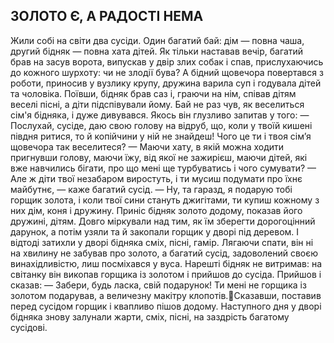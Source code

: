 ## ЗОЛОТО Є, А РАДОСТІ НЕМА
Жили собі на світи два сусіди. Один багатий бай: дім — повна чаша, другий бідняк — повна хата дітей. Як тільки наставав вечір, багатий брав на засув ворота, випускав у двір злих собак і спав, прислухаючись до кожного шурхоту: чи не злодії бува?
А бідний щовечора повертався з роботи, приносив у вузлику крупу, дружина варила суп і годувала дітей та чоловіка. Поївши, бідняк брав саз і, граючи на нім, співав дітям веселі пісні, а діти підспівували йому. Бай не раз чув, як веселиться сім'я бідняка, і дуже дивувався. Якось він глузливо запитав у того:
— Послухай, сусіде, даю свою голову на відруб, що, коли у твоїй кишені півдня ритися, то й копійчини у ній не знайдеш! Чого це ти і твоя сім’я щовечора так веселитеся?
— Маючи хату, в якій можна ходити пригнувши голову, маючи їжу, від якої не зажирієш, маючи дітей, які вже навчились бігати, про що мені ще турбуватись і чого сумувати?
— Але ж діти твої незабаром виростуть, і ти мусиш подумати про їхнє майбутнє, — каже багатий сусід. — Ну, та гаразд, я подарую тобі горщик золота, і коли твої сини стануть джигітами, ти купиш кожному з них дім, коня і дружину.
Приніс бідняк золото додому, показав його дружині, дітям. Довго міркували над тим, як їм зберегти дорогоцінний дарунок, а потім узяли та й закопали горщик у дворі під деревом.
І відтоді затихли у дворі бідняка сміх, пісні, гамір. Лягаючи спати, він ні на хвилину не забував про золото, а багатий сусід, задоволений своєю винахідливістю, лиш посміхався у вуса.
Нарешті бідняк не витримав: на світанку він викопав горщика із золотом і прийшов до сусіда. Прийшов і сказав:
— Забери, будь ласка, свій подарунок! Ти мені не горщика із золотом подарував, а величезну макітру клопотів.Сказавши, поставив перед сусідом горщик і квапливо пішов додому.
Наступного дня у дворі бідняка знову залунали жарти, сміх, пісні, на заздрість багатому сусідові.
